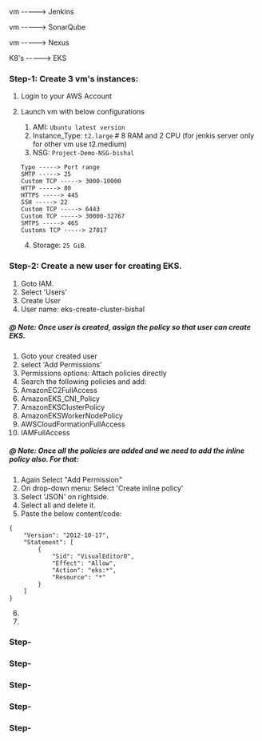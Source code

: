 vm -----> Jenkins

vm -----> SonarQube

vm -----> Nexus

K8's -----> EKS

### Step-1: Create 3 vm's instances:
1. Login to your AWS Account
2. Launch vm with below configurations
   
     1. AMI: ```Ubuntu latest version```
     2. Instance_Type: ```t2.large``` # 8 RAM and 2 CPU (for jenkis server only for other vm use t2.medium)
     3. NSG: ```Project-Demo-NSG-bishal```
     ```
     Type -----> Port range
     SMTP -----> 25
     Custom TCP -----> 3000-10000
     HTTP -----> 80
     HTTPS -----> 445
     SSH -----> 22
     Custom TCP -----> 6443
     Custom TCP -----> 30000-32767
     SMTPS -----> 465
     Customs TCP -----> 27017
     ```
     4. Storage: ```25 GiB```.
 

### Step-2: Create a new user for creating EKS.
1. Goto IAM.
2. Select 'Users'
3. Create User
4. User name: eks-create-cluster-bishal
##### @ Note: Once user is created, assign the policy so that user can create EKS.

1. Goto your created user
2. select 'Add Permissions'
3. Permissions options: Attach policies directly
4. Search the following policies and add:
  1. AmazonEC2FullAccess
  2. AmazonEKS_CNI_Policy
  3. AmazonEKSClusterPolicy
  4. AmazonEKSWorkerNodePolicy
  5. AWSCloudFormationFullAccess
  6. IAMFullAccess

##### @ Note: Once all the policies are added and we need to add the inline policy also. For that:
1. Again Select "Add Permission"
2. On drop-down menu: Select 'Create inline policy'
3. Select 'JSON' on rightside.
4. Select all and delete it.
5. Paste the below content/code:
```
{
    "Version": "2012-10-17",
    "Statement": [
        {
            "Sid": "VisualEditor0",
            "Effect": "Allow",
            "Action": "eks:*",
            "Resource": "*"
        }
    ]
}
```
6. 
8. 
### Step-

### Step-

### Step-

### Step-

### Step-
